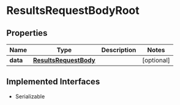 

# ResultsRequestBodyRoot


## Properties

Name | Type | Description | Notes
------------ | ------------- | ------------- | -------------
**data** | [**ResultsRequestBody**](ResultsRequestBody.md) |  |  [optional]


## Implemented Interfaces

* Serializable


